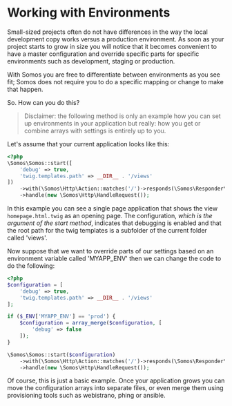 # Working with Environments

Small-sized projects often do not have differences in the way the local development copy works versus a production 
environment. As soon as your project starts to grow in size you will notice that it becomes convenient to have a
master configuration and override specific parts for specific environments such as development, staging or production.

With Somos you are free to differentiate between environments as you see fit; Somos does not require you to do a 
specific mapping or change to make that happen.

So. How can you do this? 

> Disclaimer: the following method is only an example how you can set up environments in your application but really:
> how you get or combine arrays with settings is entirely up to you.

Let's assume that your current application looks like this:

```php
<?php
\Somos\Somos::start([
    'debug' => true,
    'twig.templates.path' => __DIR__ . '/views'
])
    ->with(\Somos\Http\Action::matches('/')->responds(\Somos\Responder\Twig::class, ['homepage.html.twig']))
    ->handle(new \Somos\Http\HandleRequest());
```

In this example you can see a single page application that shows the view `homepage.html.twig` as an opening page. The 
configuration, *which is the argument of the start method*, indicates that debugging is enabled and that the root path 
for the twig templates is a subfolder of the current folder called 'views'.

Now suppose that we want to override parts of our settings based on an environment variable called 'MYAPP_ENV' then we
can change the code to do the following:

```php
<?php
$configuration = [
    'debug' => true,
    'twig.templates.path' => __DIR__ . '/views'
];

if ($_ENV['MYAPP_ENV'] == 'prod') {
    $configuration = array_merge($configuration, [
        'debug' => false
    ]);
}

\Somos\Somos::start($configuration)
    ->with(\Somos\Http\Action::matches('/')->responds(\Somos\Responder\Twig::class, ['homepage.html.twig']))
    ->handle(new \Somos\Http\HandleRequest());
```

Of course, this is just a basic example. Once your application grows you can move the configuration arrays into separate
files, or even merge them using provisioning tools such as webistrano, phing or ansible.
